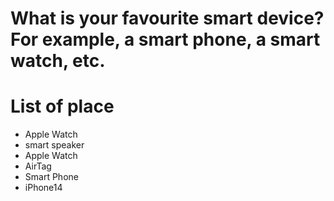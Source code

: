 # What is your favourite smart device? For example, a smart phone, a smart watch, etc.

# List of place
- Apple Watch
- smart speaker
- Apple Watch
- AirTag
- Smart Phone
- iPhone14
